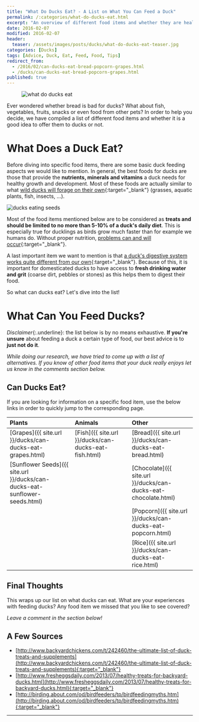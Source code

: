 ```yaml
---
title: "What Do Ducks Eat? - A List on What You Can Feed a Duck"
permalink: /:categories/what-do-ducks-eat.html
excerpt: "An overview of different food items and whether they are healthy for ducks or not."
date: 2016-02-07
modified: 2016-02-07
header:
  teaser: /assets/images/posts/ducks/what-do-ducks-eat-teaser.jpg
categories: [Ducks]
tags: [Advice, Duck, Eat, Feed, Food, Tips]
redirect_from:
  - /2016/02/can-ducks-eat-bread-popcorn-grapes.html
  - /ducks/can-ducks-eat-bread-popcorn-grapes.html
published: true
---
```


<figure>
  <img src="{{ site.url }}/assets/images/posts/ducks/what-do-ducks-eat.jpg" alt="what do ducks eat" class="title-banner">
</figure>

Ever wondered whether bread is bad for ducks? What about fish, vegetables, fruits, snacks or even food from other pets? In order to help you decide, we have compiled a list of different food items and whether it is a good idea to offer them to ducks or not.

# What Does a Duck Eat?

Before diving into specific food items, there are some basic duck feeding aspects we would like to mention. In general, the best foods for ducks are those that provide the **nutrients, minerals and vitamins** a duck needs for healthy growth and development. Most of these foods are actually similar to what [wild ducks will forage on their own](https://en.wikipedia.org/wiki/Duck#Feeding){:target="_blank"} (grasses, aquatic plants, fish, insects, ...).

<img src="{{ site.url }}/assets/images/posts/ducks/ducks-eating-seeds.jpg" alt="ducks eating seeds" class="align-right">

Most of the food items mentioned below are to be considered as **treats and should be limited to no more than 5-10% of a duck's daily diet**. This is especially true for ducklings as birds grow much faster than for example we humans do. Without proper nutrition, [problems can and will occur](http://www.humanesociety.org/news/magazines/kind_news/2015/02-03/feeding-ducks-and-geese-can-be-harmful.html){:target="_blank"}.

A last important item we want to mention is that [a duck's digestive system works quite different from our own](http://www.ducks.org/hunting/understanding-waterfowl-duck-digestion){:target="_blank"}. Because of this, it is important for domesticated ducks to have access to **fresh drinking water and grit** (coarse dirt, pebbles or stones) as this helps them to digest their food.

So what can ducks eat? Let's dive into the list!

# What Can You Feed Ducks?

*Disclaimer*{:.underline}: the list below is by no means exhaustive. **If you're unsure** about feeding a duck a certain type of food, our best advice is to **just not do it**.

_While doing our research, we have tried to come up with a list of alternatives. If you know of other food items that your duck really enjoys let us know in the comments section below._

## Can Ducks Eat?

If you are looking for information on a specific food item, use the below links in order to quickly jump to the corresponding page.

| Plants                                                                      | Animals                                               | Other                                                           |
|:--------------------------------------------------------------------------- |:----------------------------------------------------- |:--------------------------------------------------------------- |
| [Grapes]({{ site.url }}/ducks/can-ducks-eat-grapes.html)                    | [Fish]({{ site.url }}/ducks/can-ducks-eat-fish.html)  | [Bread]({{ site.url }}/ducks/can-ducks-eat-bread.html)          |
| [Sunflower Seeds]({{ site.url }}/ducks/can-ducks-eat-sunflower-seeds.html)  |                                                       | [Chocolate]({{ site.url }}/ducks/can-ducks-eat-chocolate.html)  |
|                                                                             |                                                       | [Popcorn]({{ site.url }}/ducks/can-ducks-eat-popcorn.html)      |
|                                                                             |                                                       | [Rice]({{ site.url }}/ducks/can-ducks-eat-rice.html)            |

## Final Thoughts

This wraps up our list on what ducks can eat. What are your experiences with feeding ducks? Any food item we missed that you like to see covered?

_Leave a comment in the section below!_

## A Few Sources

* [http://www.backyardchickens.com/t/242460/the-ultimate-list-of-duck-treats-and-supplements](http://www.backyardchickens.com/t/242460/the-ultimate-list-of-duck-treats-and-supplements){:target="_blank"}
* [http://www.fresheggsdaily.com/2013/07/healthy-treats-for-backyard-ducks.html](http://www.fresheggsdaily.com/2013/07/healthy-treats-for-backyard-ducks.html){:target="_blank"}
* [http://birding.about.com/od/birdfeeders/tp/birdfeedingmyths.htm](http://birding.about.com/od/birdfeeders/tp/birdfeedingmyths.htm){:target="_blank"}

---
